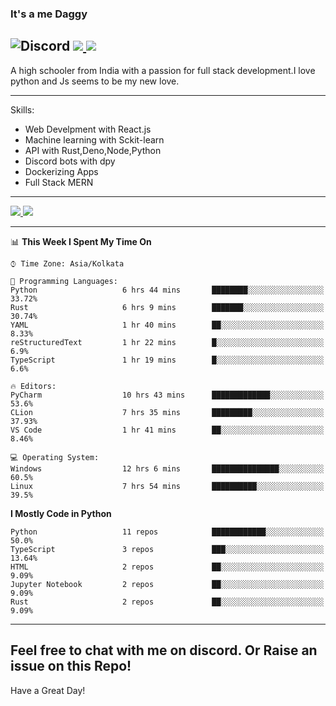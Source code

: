
### It's a me Daggy

![Discord](https://img.shields.io/discord/491175207122370581?color=black&label=Discord&logo=discord) ![](https://img.shields.io/endpoint?url=https://dev.discordprofiles.me/api/badge/vscode/491174779278065689)<a href="https://github.com/Daggy1234">
  <img src="https://komarev.com/ghpvc/?username=Daggy1234&style=flat-square" />
</a>
 ----

A high schooler from India with a passion for full stack development.I love python and Js seems to be my new love. 

-----

Skills:

- Web Develpment with React.js
- Machine learning with Sckit-learn
- API with Rust,Deno,Node,Python
- Discord bots with dpy
- Dockerizing Apps
- Full Stack MERN

-----
<a href="https://github.com/Daggy1234">
  <img src="https://github-readme-stats.vercel.app/api?username=Daggy1234&show_icons=true&hide_border=true" />
</a><a href="https://github.com/Daggy1234">
  <img src="https://github-readme-stats.vercel.app/api/top-langs/?username=Daggy1234&layout=compact&langs_count=9&hide=css,html" />
</a>

---

<!--START_SECTION:waka-->
📊 **This Week I Spent My Time On** 

```text
⌚︎ Time Zone: Asia/Kolkata

💬 Programming Languages: 
Python                   6 hrs 44 mins       ████████░░░░░░░░░░░░░░░░░   33.72% 
Rust                     6 hrs 9 mins        ███████░░░░░░░░░░░░░░░░░░   30.74% 
YAML                     1 hr 40 mins        ██░░░░░░░░░░░░░░░░░░░░░░░   8.33% 
reStructuredText         1 hr 22 mins        █░░░░░░░░░░░░░░░░░░░░░░░░   6.9% 
TypeScript               1 hr 19 mins        █░░░░░░░░░░░░░░░░░░░░░░░░   6.6%

🔥 Editors: 
PyCharm                  10 hrs 43 mins      █████████████░░░░░░░░░░░░   53.6% 
CLion                    7 hrs 35 mins       █████████░░░░░░░░░░░░░░░░   37.93% 
VS Code                  1 hr 41 mins        ██░░░░░░░░░░░░░░░░░░░░░░░   8.46%

💻 Operating System: 
Windows                  12 hrs 6 mins       ███████████████░░░░░░░░░░   60.5% 
Linux                    7 hrs 54 mins       ██████████░░░░░░░░░░░░░░░   39.5%

```

**I Mostly Code in Python** 

```text
Python                   11 repos            ████████████░░░░░░░░░░░░░   50.0% 
TypeScript               3 repos             ███░░░░░░░░░░░░░░░░░░░░░░   13.64% 
HTML                     2 repos             ██░░░░░░░░░░░░░░░░░░░░░░░   9.09% 
Jupyter Notebook         2 repos             ██░░░░░░░░░░░░░░░░░░░░░░░   9.09% 
Rust                     2 repos             ██░░░░░░░░░░░░░░░░░░░░░░░   9.09%

```



<!--END_SECTION:waka-->

---

Feel free to chat with me on discord. Or Raise an issue on this Repo!
-----
Have a Great Day!
